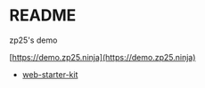 README
======

zp25's demo

[https://demo.zp25.ninja](https://demo.zp25.ninja)

+ [web-starter-kit](https://github.com/google/web-starter-kit "web-starter-kit")
